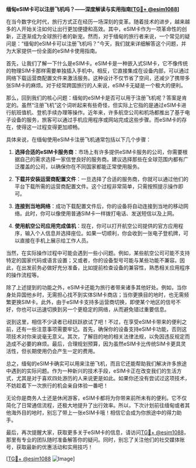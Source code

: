 **缅甸eSIM卡可以注册飞机吗？——深度解读与实用指南[[TG💪+ @esim1088](https://t.me/s/esim1088)]**

在当今数字化时代，旅行方式正在经历一场深刻的变革。随着技术的进步，越来越多的人开始关注如何让出行更加便捷和高效。其中，eSIM卡作为一项革命性的创新，正逐渐成为全球旅行者的新宠。然而，对于缅甸的旅行者来说，一个常见的疑问是：“缅甸的eSIM卡可以注册飞机吗？”今天，我们就来详细解答这个问题，并为大家提供一份全面的eSIM卡使用指南。

首先，让我们了解一下什么是eSIM卡。eSIM卡是一种嵌入式SIM卡，它不像传统的物理SIM卡那样需要单独插入手机中。相反，它直接集成在设备内部，可以通过网络下载运营商配置文件来激活服务。这种设计不仅节省了空间，还减少了携带多张SIM卡的麻烦。对于经常跨国旅行的人来说，eSIM卡无疑是一个极大的便利。

那么，回到我们的核心问题：缅甸的eSIM卡是否可以用于注册飞机呢？答案是肯定的。虽然“注册飞机”这个词听起来有些奇怪，但实际上它指的是通过eSIM卡进行航班值机、登机手续办理等操作。近年来，许多航空公司和机场都推出了基于电子设备的服务，旅客可以通过手机应用程序或网站完成这些步骤。而eSIM卡的存在，使得这一过程变得更加顺畅。

具体来说，在缅甸使用eSIM卡注册飞机通常包括以下几个步骤：

1. **选择合适的eSIM卡服务商**：市场上有许多提供eSIM卡服务的公司，你需要根据自己的需求选择一家信誉良好的服务商。建议选择那些在全球范围内都有广泛覆盖的公司，以确保你在不同国家都能正常使用服务。

2. **下载并安装运营商配置文件**：一旦选择了合适的服务商，你就可以通过他们的平台下载所需的运营商配置文件。这个过程非常简单，只需按照提示操作即可。

3. **连接到当地网络**：成功下载配置文件后，你的设备将自动连接到当地的移动网络。此时，你可以像使用普通SIM卡一样拨打电话、发送短信以及上网。

4. **使用航空公司应用完成值机**：现在，你可以打开航空公司提供的官方应用程序，输入个人信息并选择座位。如果一切顺利，你会收到一张电子登机牌，可以直接在手机上展示给工作人员。

当然，在实际操作过程中可能会遇到一些小问题。例如，某些航空公司可能不支持特定的国家代码或语言设置；又或者，你的设备型号可能与某些功能不兼容。因此，在出发前务必做好充分准备，比如提前检查设备的兼容性，熟悉相关应用程序的操作流程等。

除了上述提到的功能之外，eSIM卡还能为旅行者带来诸多其他好处。例如，当你身处异国他乡时，无需担心找不到实体SIM卡商店；当你更换目的地时，也无需频繁更换SIM卡。此外，由于eSIM卡支持多运营商切换，即使某个地区的信号不好，你也可以迅速切换到另一个更稳定的网络，从而避免错过重要信息。

说到这里，相信不少读者已经跃跃欲试了吧！不过，在享受eSIM卡带来的便利之前，还有一些注意事项需要牢记。首先，确保你的设备支持eSIM卡功能，否则这项技术对你来说毫无意义。其次，了解目的地的相关法律法规，以免因违反规定而造成不必要的麻烦。最后，合理规划预算，因为虽然eSIM卡比传统SIM卡更具灵活性，但长期使用仍会产生一定的费用。

总之，缅甸的eSIM卡确实可以用来注册飞机，而且它还能帮助我们解决许多旅途中遇到的实际问题。作为一种新兴的技术手段，eSIM卡正在改变我们的生活方式，尤其是对于喜欢四处游历的人来说更是如此。如果你还没有尝试过这项技术，不妨趁着下一次旅行的机会亲自体验一番吧！

无论你是商务人士还是休闲游客，eSIM卡都将为你带来前所未有的便利。它不仅简化了日常通信流程，还极大地提升了出行效率。所以，下次计划前往缅甸或者其他海外目的地时，别忘了带上一张eSIM卡哦！相信它会成为你旅途中的得力助手。

最后，再次提醒大家，获取更多关于eSIM卡的信息，请访问[TG💪+ @esim1088](https://t.me/s/esim1088)，那里有专业的团队随时准备解答你的疑问。同时，别忘了关注他们的社交媒体账号，获取最新的优惠活动和实用技巧！

[[TG💪+ @esim1088](https://t.me/s/esim1088) ![Image](https://i.postimg.cc/4NQfJmqS/Snipaste-2025-05-13-00-14-12.png)]